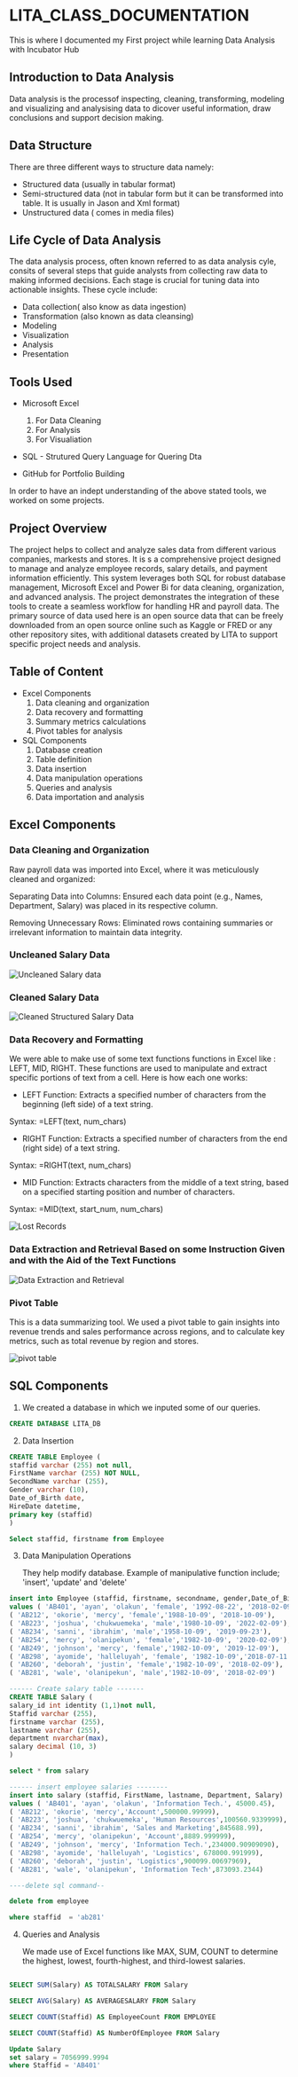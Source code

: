 # LITA_CLASS_DOCUMENTATION
This is where I documented my First project while learning Data Analysis with  Incubator Hub
## Introduction to Data Analysis
Data analysis is the processof inspecting, cleaning, transforming, modeling and visualizing and analysising data to dicover useful information, draw conclusions and support decision making.
## Data Structure

There are three different ways to structure data namely:

- Structured data (usually in tabular format)
- Semi-structured data (not in tabular form but it can be transformed into table. It is usually in Jason and Xml format)
- Unstructured data ( comes in media files)
## Life Cycle of Data Analysis

The data analysis process, often known referred to as data analysis cyle, consits of several steps that guide analysts from collecting raw data to making informed decisions. Each stage is crucial for tuning data into actionable insights. These cycle include:

- Data collection( also know as data ingestion)
- Transformation (also known as data cleansing)
- Modeling
- Visualization
- Analysis
- Presentation

## Tools Used
- Microsoft Excel  
  1. For Data Cleaning
  2. For Analysis
  3. For Visualiation
     
- SQL - Strutured Query Language for Quering Dta
-  GitHub for Portfolio Building

  In order to have an indept understanding of the above stated tools, we worked on some projects.

  ## Project Overview
  The project helps to collect and analyze sales data from different various companies, markests and stores. It is s a comprehensive project designed to manage and analyze employee records, salary details, and payment information efficiently. This system leverages both SQL for robust database management, Microsoft Excel and Power Bi for data cleaning, organization, and advanced analysis. The project demonstrates the integration of these tools to create a seamless workflow for handling HR and payroll data. The primary source of data used here is an open source data that can be freely downloaded from an open source online such as Kaggle or FRED or any other repository sites, with additional datasets created by LITA to support specific project needs and analysis.

  ## Table of Content 
  - Excel Components
    1. Data cleaning and organization
    2. Data recovery and formatting
    3. Summary metrics calculations
    4. Pivot tables for analysis
  - SQL Components
    1. Database creation
    2. Table definition
    3. Data insertion
    4. Data manipulation operations
    5. Queries and analysis
    6. Data importation and analysis

  ## Excel Components
  ### Data Cleaning and Organization
   Raw payroll data was imported into Excel, where it was meticulously cleaned and organized:
   
   Separating Data into Columns: Ensured each data point (e.g., Names, Department, Salary) was placed in its respective column.
   
   Removing Unnecessary Rows: Eliminated rows containing summaries or irrelevant information to maintain data integrity.

### Uncleaned Salary Data
  
![Uncleaned Salary data](https://github.com/user-attachments/assets/e22f1e5c-88b7-45f1-ad23-3b275caca099)


### Cleaned Salary Data
![Cleaned Structured Salary Data](https://github.com/user-attachments/assets/b9aa717d-7620-457a-b53e-858c2e110ccf)

### Data Recovery and Formatting
 We were able to make use of some text functions functions in Excel like : LEFT, MID, RIGHT. These functions are used to manipulate and extract specific portions of text from a cell. Here is how each one works:

- LEFT Function: Extracts a specified number of characters from the beginning (left side) of a text string.

Syntax: =LEFT(text, num_chars)

- RIGHT Function: Extracts a specified number of characters from the end (right side) of a text string.

 Syntax: =RIGHT(text, num_chars)

- MID Function: Extracts characters from the middle of a text string, based on a specified starting position and number of characters.


 Syntax: =MID(text, start_num, num_chars)

 
![Lost Records](https://github.com/user-attachments/assets/1682d5e4-a6f1-4154-9412-e773783f4124)




### Data Extraction and Retrieval Based on some Instruction Given and with the Aid of the Text Functions

![Data Extraction and Retrieval](https://github.com/user-attachments/assets/6bc444e7-4baf-49da-a1de-0b8eef77cfcb)


### Pivot Table
This is a data summarizing tool. We used a pivot table to gain insights into revenue trends and sales performance across regions, and to calculate key metrics, such as total revenue by region and stores.


![pivot table](https://github.com/user-attachments/assets/05214cb2-5b4b-416b-b659-c109ce63ed4f)

## SQL Components

  1. We created a database in which we inputed some of our queries.
```SQL
CREATE DATABASE LITA_DB
```

    
 2. Data Insertion
``` SQL
CREATE TABLE Employee (
staffid varchar (255) not null,
FirstName varchar (255) NOT NULL,
SecondName varchar (255),
Gender varchar (10),
Date_of_Birth date,
HireDate datetime,
primary key (staffid)
)

Select staffid, firstname from Employee

```

3. Data Manipulation Operations
    
   They help modify database. Example of manipulative function include; 'insert', 'update' and 'delete'
   
``` SQL
insert into Employee (staffid, firstname, secondname, gender,Date_of_Birth, hiredate)
values ( 'AB401', 'ayan', 'olakun', 'female', '1992-08-22', '2018-02-09'),
( 'AB212', 'okorie', 'mercy', 'female','1988-10-09', '2018-10-09'),
( 'AB223', 'joshua', 'chukwuemeka', 'male','1980-10-09', '2022-02-09'),
( 'AB234', 'sanni', 'ibrahim', 'male','1958-10-09', '2019-09-23'),
( 'AB254', 'mercy', 'olanipekun', 'female','1982-10-09', '2020-02-09'),
( 'AB249', 'johnson', 'mercy', 'female','1982-10-09', '2019-12-09'),
( 'AB298', 'ayomide', 'halleluyah', 'female', '1982-10-09','2018-07-11'),
( 'AB260', 'deborah', 'justin', 'female','1982-10-09', '2018-02-09'),
( 'AB281', 'wale', 'olanipekun', 'male','1982-10-09', '2018-02-09')

------ Create salary table -------
CREATE TABLE Salary (
salary_id int identity (1,1)not null,
Staffid varchar (255),
firstname varchar (255),
lastname varchar (255),
department nvarchar(max),
salary decimal (10, 3)
)

select * from salary

------ insert employee salaries --------
insert into salary (staffid, FirstName, lastname, Department, Salary)
values ( 'AB401', 'ayan', 'olakun', 'Information Tech.', 45000.45),
( 'AB212', 'okorie', 'mercy','Account',500000.99999),
( 'AB223', 'joshua', 'chukwuemeka', 'Human Resources',100560.9339999),
( 'AB234', 'sanni', 'ibrahim', 'Sales and Marketing',845688.99),
( 'AB254', 'mercy', 'olanipekun', 'Account',8889.999999),
( 'AB249', 'johnson', 'mercy', 'Information Tech.',234000.90909090),
( 'AB298', 'ayomide', 'halleluyah', 'Logistics', 678000.991999),
( 'AB260', 'deborah', 'justin', 'Logistics',900099.00697969),
( 'AB281', 'wale', 'olanipekun', 'Information Tech',873093.2344)

----delete sql command--

delete from employee

where staffid  = 'ab281'

```

4. Queries and Analysis

   We made use of Excel functions like MAX, SUM, COUNT to determine the highest, lowest, fourth-highest, and third-lowest salaries.

```SQL

SELECT SUM(Salary) AS TOTALSALARY FROM Salary

SELECT AVG(Salary) AS AVERAGESALARY FROM Salary

SELECT COUNT(Staffid) AS EmployeeCount FROM EMPLOYEE

SELECT COUNT(Staffid) AS NumberOfEmployee FROM Salary

Update Salary
set salary = 7056999.9994
where Staffid = 'AB401'

```
